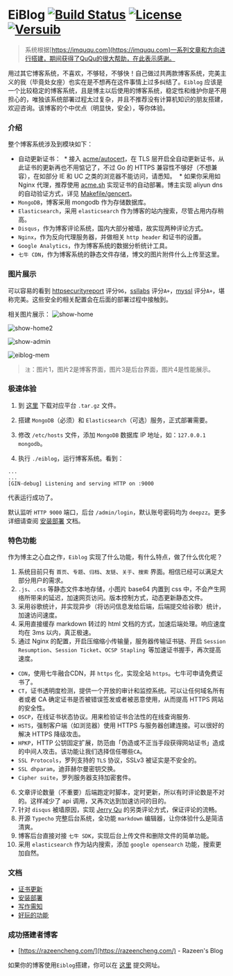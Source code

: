 # EiBlog [![Build Status](https://travis-ci.org/eiblog/eiblog.svg?branch=v1.3.0)](https://travis-ci.org/eiblog/eiblog) [![License](https://img.shields.io/badge/license-MIT-brightgreen.svg)](LICENSE.md) [![Versuib](https://img.shields.io/github/tag/eiblog/eiblog.svg)](https://github.com/eiblog/eiblog/releases) 

> 系统根据[https://imququ.com](https://imququ.com)一系列文章和方向进行搭建，期间获得了QuQu的很大帮助，在此表示感谢。

用过其它博客系统，不喜欢，不够轻，不够快！自己做过共两款博客系统，完美主义的我（毕竟处女座）也实在是不想再在这件事情上过多纠结了。`Eiblog` 应该是一个比较稳定的博客系统，且是博主以后使用的博客系统，稳定性和维护你是不用担心的，唯独该系统部署过程太过复杂，并且不推荐没有计算机知识的朋友搭建，欢迎咨询。该博客的个中优点（明显快，安全），等你体验。

<!--more-->

### 介绍

整个博客系统涉及到模块如下：

* 自动更新证书：
  * 接入 [acme/autocert](https://github.com/golang/crypto/tree/master/acme/autocert)，在 TLS 层开启全自动更新证书，从此证书的更新再也不用惦记了，不过 Go 的 HTTPS 兼容性不够好（不想兼容），在如部分 IE 和 UC 之类的浏览器不能访问，请悉知。
  * 如果你采用如 Nginx 代理，推荐使用 [acme.sh](https://github.com/Neilpang/acme.sh) 实现证书的自动部署。博主实现 aliyun dns 的自动验证方式，详见 [Makefile/gencert](https://github.com/eiblog/eiblog/blob/master/Makefile)。
* `MongoDB`，博客采用 mongodb 作为存储数据库。
* `Elasticsearch`，采用 `elasticsearch` 作为博客的站内搜索，尽管占用内存稍高。
* `Disqus`，作为博客评论系统，国内大部分被墙，故实现两种评论方式。
* `Nginx`，作为反向代理服务器，并做相关 `http header` 和证书的设置。
* `Google Analytics`，作为博客系统的数据分析统计工具。
* `七牛 CDN`，作为博客系统的静态文件存储，博文的图片附件什么上传至这里。

### 图片展示

可以容易的看到 [httpsecurityreport](https://httpsecurityreport.com/?report=deepzz.com) 评分`96`，[ssllabs](https://www.ssllabs.com/ssltest/analyze.html?d=deepzz.com&latest) 评分`A+`，[myssl](https://myssl.com/deepzz.com) 评分`A+`，堪称完美。这些安全的相关配置会在后面的部署过程中接触到。

相关图片展示：
![show-home](http://7xokm2.com1.z0.glb.clouddn.com/static/img/show-home1.png)

![show-home2](http://7xokm2.com1.z0.glb.clouddn.com/static/img/show-home2.png)

![show-admin](http://7xokm2.com1.z0.glb.clouddn.com/static/img/show-admin.png)

![eiblog-mem](http://7xokm2.com1.z0.glb.clouddn.com/img/eiblog-mem.png)

> `注`：图片1，图片2是博客界面，图片3是后台界面，图片4是性能展示。

### 极速体验
1. 到 [这里](https://github.com/eiblog/eiblog/releases) 下载对应平台 `.tar.gz` 文件。

2. 搭建 `MongoDB`（必须）和 `Elasticsearch`（可选）服务，正式部署需要。

3. 修改 `/etc/hosts` 文件，添加 `MongoDB` 数据库 IP 地址，如：`127.0.0.1       mongodb`。

4. 执行 `./eiblog`，运行博客系统。看到：
```
...
...
[GIN-debug] Listening and serving HTTP on :9000
```
代表运行成功了。

默认监听 `HTTP 9000` 端口，后台 `/admin/login`，默认账号密码均为 `deepzz`。更多详细请查阅 [安装部署](https://github.com/eiblog/eiblog/blob/master/docs/install.md) 文档。

### 特色功能

作为博主之心血之作，`Eiblog` 实现了什么功能，有什么特点，做了什么优化呢？

1. 系统目前只有 `首页`、`专题`、`归档`、`友链`、`关于`、`搜索` 界面。相信已经可以满足大部分用户的需求。
2. `.js`、`.css` 等静态文件本地存储，小图片 base64 内置到 css 中，不会产生网络所带来的延迟，加速网页访问。版本控制方式，动态更新静态文件。
3. 采用谷歌统计，并实现异步（将访问信息发给后端，后端提交给谷歌）统计，加速访问速度。
4. 采用直接缓存 markdown 转过的 html 文档的方式，加速后端处理。响应速度均在 3ms 以内，真正极速。
5. 通过 Nginx 的配置，开启压缩缩小传输量，服务器传输证书链、开启 `Session Resumption`、`Session Ticket`、`OCSP Stapling `等加速证书握手，再次提高速度。
  * `CDN`，使用七牛融合CDN，并 `https` 化，实现全站 `https`。七牛可申请免费证书了。
  * `CT`，证书透明度检测，提供一个开放的审计和监控系统。可以让任何域名所有者或者 CA 确定证书是否被错误签发或者被恶意使用，从而提高 HTTPS 网站的安全性。
  * `OSCP`，在线证书状态协议。用来检验证书合法性的在线查询服务.
  * `HSTS`，强制客户端（如浏览器）使用 HTTPS 与服务器创建连接。可以很好的解决 HTTPS 降级攻击。
  * `HPKP`，HTTP 公钥固定扩展，防范由「伪造或不正当手段获得网站证书」造成的中间人攻击。该功能让我们选择信任哪些`CA`。
  * `SSL Protocols`，罗列支持的 `TLS` 协议，SSLv3 被证实是不安全的。
  * `SSL dhparam`，迪菲赫尔曼密钥交换。
  * `Cipher suite`，罗列服务器支持加密套件。
6. 文章评论数量（不重要）后端跑定时脚本，定时更新，所以有时评论数是不对的。这样减少了 api 调用，又再次达到加速访问的目的。
7. 针对 `disqus` 被墙原因，实现 [Jerry Qu](https://imququ.com) 的另类评论方式，保证评论的流畅。
8. 开源 `Typecho` 完整后台系统，全功能 `markdown` 编辑器，让你体验什么是简洁清爽。
9. 博客后台直接对接 `七牛 SDK`，实现后台上传文件和删除文件的简单功能。
10. 采用 `elasticsearch` 作为站内搜索，添加 `google opensearch` 功能，搜索更加自然。

### 文档

* [证书更新](https://github.com/eiblog/eiblog/blob/master/docs/autocert.md)
* [安装部署](https://github.com/eiblog/eiblog/blob/master/docs/install.md)
* [写作需知](https://github.com/eiblog/eiblog/blob/master/docs/writing.md)
* [好玩的功能](https://github.com/eiblog/eiblog/blob/master/docs/amusing.md)

### 成功搭建者博客

* [https://razeencheng.com/](https://razeencheng.com/) - Razeen's Blog

如果你的博客使用`Eiblog`搭建，你可以在 [这里](https://github.com/eiblog/eiblog/issues/1) 提交网址。
